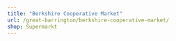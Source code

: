 ```yaml
---
title: "Berkshire Cooperative Market"
url: /great-barrington/berkshire-cooperative-market/
shop: Supermarkt
---
```

